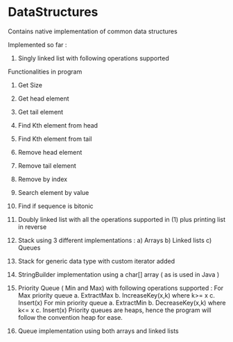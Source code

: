 # DataStructures
Contains native implementation of common data structures

Implemented so far :

1. Singly linked list with following operations supported

Functionalities in program
1. Get Size
2. Get head element
3. Get tail element
4. Find Kth element from head
5. Find Kth element from tail
6. Remove head element
7. Remove tail element
8. Remove by index
9. Search element by value
10. Find if sequence is bitonic

2. Doubly linked list with all the operations supported in (1) plus printing list in reverse 

3. Stack using 3 different implementations : a) Arrays b) Linked lists c) Queues

4. Stack for generic data type with custom iterator added

5. StringBuilder implementation using a char[] array ( as is used in Java )

6. Priority Queue ( Min and Max) with following operations supported :
	For Max priority queue
	a. ExtractMax
	b. IncreaseKey(x,k) where k>= x
	c. Insert(x)
	For min priority queue
	a. ExtractMin
	b. DecreaseKey(x,k) where k<= x
	c. Insert(x)
	Priority queues are heaps, hence the program will follow the convention heap for ease.

7. Queue implementation using both arrays and linked lists
